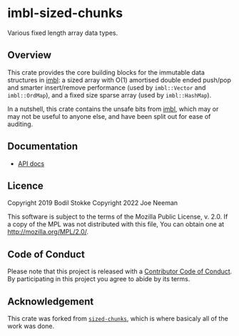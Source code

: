 # imbl-sized-chunks

Various fixed length array data types.

## Overview

This crate provides the core building blocks for the immutable data structures
in [imbl]: a sized array with O(1) amortised double ended push/pop and
smarter insert/remove performance (used by `imbl::Vector` and `imbl::OrdMap`), and a
fixed size sparse array (used by `imbl::HashMap`).

In a nutshell, this crate contains the unsafe bits from [imbl], which
may or may not be useful to anyone else, and have been split out for ease of
auditing.

## Documentation

* [API docs](https://docs.rs/imbl-sized-chunks)

## Licence

Copyright 2019 Bodil Stokke
Copyright 2022 Joe Neeman

This software is subject to the terms of the Mozilla Public
License, v. 2.0. If a copy of the MPL was not distributed with this
file, You can obtain one at http://mozilla.org/MPL/2.0/.

## Code of Conduct

Please note that this project is released with a [Contributor Code of
Conduct][coc]. By participating in this project you agree to abide by its
terms.

## Acknowledgement

This crate was forked from [`sized-chunks`](https://crates.io/crates/sized-chunks),
which is where basicaly all of the work was done.

[imbl]: https://crates.io/crates/imbl
[coc]: https://github.com/jneem/imbl-sized-chunks/blob/master/CODE_OF_CONDUCT.md
